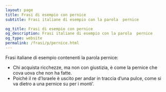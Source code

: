 ```yaml
---
layout: page
title: Frasi di esempio con pernice 
subtitle: Frasi italiane di esempio con la parola  pernice

og_title: Frasi di esempio con pernice 
og_description: Frasi italiane di esempio con la parola  pernice
og_type: website
permalink: /frasi/p/pernice.html
---
```


Frasi italiane di esempio contenenti la parola pernice:


- Chi acquista ricchezze, ma non con giustizia, è come la pernice che cova uova che non ha fatte.
- Poiché il re d’Israele è uscito per andar in traccia d’una pulce, come si va dietro a una pernice su per i monti’.
